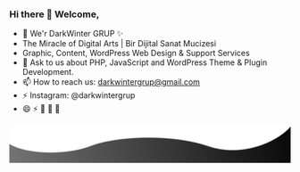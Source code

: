 ### Hi there 👋 Welcome,

- 🔭 We'r DarkWinter GRUP ✨
- The Miracle of Digital Arts | Bir Dijital Sanat Mucizesi
- Graphic, Content, WordPress Web Design & Support Services
- 💬 Ask to us about PHP, JavaScript and WordPress Theme & Plugin Development.
- 📫 How to reach us: darkwintergrup@gmail.com
- ⚡ Instagram: @darkwintergrup
- 😄 ⚡ 👯 🤔 🌱

<img src="https://raw.githubusercontent.com/darkwintergrup/darkwintergrup.github.io/master/bottom.svg" alt="bottom">
